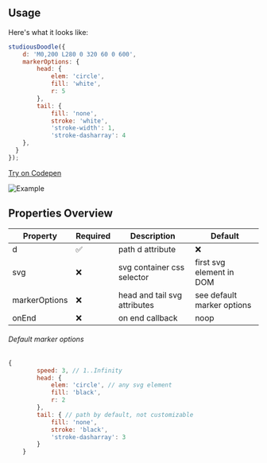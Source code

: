 ## Usage

Here's what it looks like:

```javascript
studiousDoodle({
    d: 'M0,200 L280 0 320 60 0 600',
    markerOptions: {
        head: {
            elem: 'circle',
            fill: 'white',
            r: 5
        },
        tail: {
            fill: 'none',
            stroke: 'white',
            'stroke-width': 1,
            'stroke-dasharray': 4
    },
  }
});
```



[Try on Codepen](https://codepen.io/idx/pen/KVBzXX)

![Example](https://user-images.githubusercontent.com/13149550/69920477-c3204080-1488-11ea-964a-afd527c8e7ef.gif)



## Properties Overview 

| Property          | Required | Description                  | Default                  |
|---------------|----------|------------------------------|--------------------------|
| d            | ✅        | path d attribute             | ❌                     |
| svg           | ❌        | svg container css selector    | first svg element in DOM |
| markerOptions | ❌        | head and tail svg attributes | see default marker options   |
| onEnd | ❌        | on end callback | noop   


###### Default marker options

```javascript
{
        speed: 3, // 1..Infinity
        head: {
            elem: 'circle', // any svg element
            fill: 'black',
            r: 2
        },
        tail: { // path by default, not customizable
            fill: 'none',
            stroke: 'black',
            'stroke-dasharray': 3
        }
    }


```

